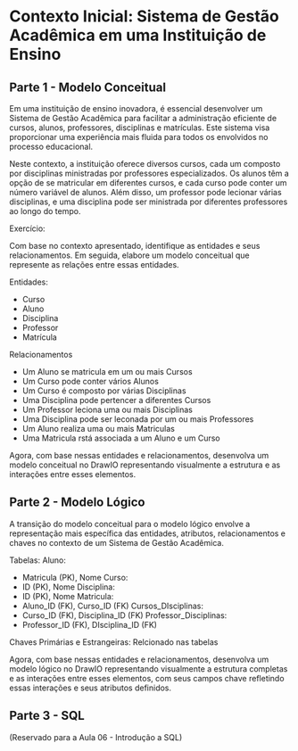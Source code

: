 # Contexto Inicial: Sistema de Gestão Acadêmica em uma Instituição de Ensino

## Parte 1 - Modelo Conceitual

Em uma instituição de ensino inovadora, é essencial desenvolver um Sistema de Gestão Acadêmica para facilitar a administração eficiente de cursos, alunos, professores, disciplinas e matrículas. Este sistema visa proporcionar uma experiência mais fluida para todos os envolvidos no processo educacional.

Neste contexto, a instituição oferece diversos cursos, cada um composto por disciplinas ministradas por professores especializados. Os alunos têm a opção de se matricular em diferentes cursos, e cada curso pode conter um número variável de alunos. Além disso, um professor pode lecionar várias disciplinas, e uma disciplina pode ser ministrada por diferentes professores ao longo do tempo.

Exercício:

Com base no contexto apresentado, identifique as entidades e seus relacionamentos. Em seguida, elabore um modelo conceitual que represente as relações entre essas entidades.

Entidades:
- Curso
- Aluno
- Disciplina
- Professor
- Matrícula

Relacionamentos
- Um Aluno se matricula em um ou mais Cursos
- Um Curso pode conter vários Alunos
- Um Curso é composto por várias Disciplinas
- Uma Disciplina pode pertencer a diferentes Cursos
- Um Professor leciona uma ou mais Disciplinas
- Uma Disciplina pode ser leconada por um ou mais Professores
- Um Aluno realiza uma ou mais Matriculas
- Uma Matricula rstá associada a um Aluno e um Curso
 

Agora, com base nessas entidades e relacionamentos, desenvolva um modelo conceitual no DrawIO representando visualmente a estrutura e as interações entre esses elementos.

## Parte 2 - Modelo Lógico

A transição do modelo conceitual para o modelo lógico envolve a representação mais específica das entidades, atributos, relacionamentos e chaves no contexto de um Sistema de Gestão Acadêmica.

Tabelas:
Aluno:
- Matricula (PK), Nome
Curso:
- ID (PK), Nome
Disciplina:
- ID (PK), Nome
Matricula:
- Aluno_ID (FK), Curso_ID (FK)
Cursos_DIsciplinas:
- Curso_ID (FK), Disciplina_ID (FK)
Professor_Disciplinas:
- Professor_ID (FK), DIsciplina_ID (FK)

Chaves Primárias e Estrangeiras:
Relcionado nas tabelas

Agora, com base nessas entidades e relacionamentos, desenvolva um modelo lógico no DrawIO representando visualmente a estrutura completas e as interações entre esses elementos, com seus campos chave refletindo essas interações e seus atributos definidos.


## Parte 3 - SQL

(Reservado para a Aula 06 - Introdução a SQL)
